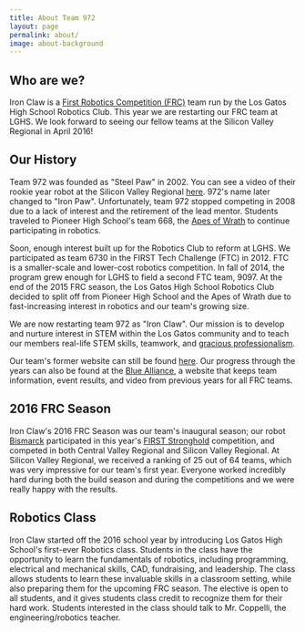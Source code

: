 ```yaml
---
title: About Team 972
layout: page
permalink: about/
image: about-background
---
```


## Who are we?

Iron Claw is a [First Robotics Competition (FRC)](http://www.firstinspires.org/robotics/frc)
team run by the Los Gatos High School Robotics Club. This year we
are restarting our FRC team at LGHS. We look forward to seeing our fellow teams
at the Silicon Valley Regional in April 2016!

## Our History

Team 972 was founded as "Steel Paw" in 2002. You can see a video of their rookie year robot at the Silicon Valley
Regional [here](https://www.youtube.com/watch?v=uSXVit1UKro). 972's name later changed to "Iron Paw".
Unfortunately, team 972 stopped competing in 2008 due to a lack of interest and the retirement of the lead mentor.
Students traveled to Pioneer High School's team 668, the [Apes of Wrath](http://www.apesofwrath668.org)
to continue participating in robotics.

Soon, enough interest built up for the Robotics Club to reform at LGHS. We participated as team 6730 in the
FIRST Tech Challenge (FTC) in 2012. FTC is a smaller-scale and lower-cost robotics competition. In fall of
2014, the program grew enough for LGHS to field a second FTC team, 9097. At the end of the 2015 FRC season,
the Los Gatos High School Robotics Club decided to split off from Pioneer High School and the Apes of Wrath
due to fast-increasing interest in robotics and our team's growing size.

We are now restarting team 972 as "Iron Claw". Our mission is to develop and nurture interest in
STEM within the Los Gatos community and to teach our members real-life STEM skills, teamwork, and
[gracious professionalism](http://www.usfirst.org/aboutus/gracious-professionalism).

Our team's former website can still be found [here](http://losgatosmanufacturing.com/clubs/robotics_team.php).
Our progress through the years can also be found at the [Blue Alliance](https://www.thebluealliance.com/team/972), a website that keeps team information, event results, and video from previous years for all FRC teams.

## 2016 FRC Season

Iron Claw's 2016 FRC Season was our team's inaugural season; our robot [Bismarck](https://youtu.be/fl9a5ol2dcI) participated in this year's [FIRST Stronghold](http://www.firstinspires.org/node/3651) competition, and competed in both Central Valley Regional and Silicon Valley Regional. At Silicon Valley Regional, we received a ranking of 25 out of 64 teams, which was very impressive for our team's first year. Everyone worked incredibly hard during both the build season and during the competitions and we were really happy with the results.

## Robotics Class

Iron Claw started off the 2016 school year by introducing Los Gatos High School's first-ever Robotics class. Students in the class have the opportunity to learn the fundamentals of robotics, including programming, electrical and mechanical skills, CAD, fundraising, and leadership. The class allows students to learn these invaluable skills in a classroom setting, while also preparing them for the upcoming FRC season. The elective is open to all students, and it gives students class credit to recognize them for their hard work. Students interested in the class should talk to Mr. Coppelli, the engineering/robotics teacher.
